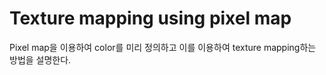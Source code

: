 # Texture mapping using pixel map

Pixel map을 이용하여 color를 미리 정의하고 이를 이용하여 texture mapping하는 방법을 설명한다.  
